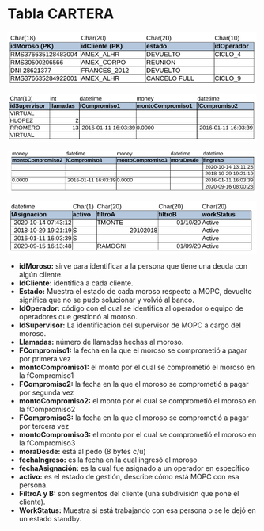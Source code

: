 # Tabla CARTERA

![tabla_cartera1](./img/cartera/tabla1.png)

![tabla_cartera2](./img/cartera/tabla2.png)

![tabla_cartera3](./img/cartera/tabla3.png)

![tabla_cartera4](./img/cartera/tabla4.png)

* **idMoroso:** sirve para identificar a la persona que tiene una deuda con algún cliente.
* **IdCliente:** identifica a cada cliente.
* **Estado:** Muestra el estado de cada moroso respecto a MOPC, devuelto significa que no se pudo solucionar y volvió al banco.
* **IdOperador:** código con el cual se identifica al operador o equipo de operadores que gestionó al moroso.
* **IdSupervisor:** La identificación del supervisor de MOPC a cargo del moroso.
* **Llamadas:** número de llamadas hechas al moroso.
* **FCompromiso1:** la fecha en la que el moroso se comprometió a pagar por primera vez
* **montoCompromiso1:** el monto por el cual se comprometió el moroso en la fCompromiso1
* **FCompromiso2:** la fecha en la que el moroso se comprometió a pagar por segunda vez
* **montoCompromiso2:** el monto por el cual se comprometió el moroso en la fCompromiso2
* **FCompromiso3:** la fecha en la que el moroso se comprometió a pagar por tercera vez
* **montoCompromiso3:** el monto por el cual se comprometió el moroso en la fCompromiso3
* **moraDesde:** está al pedo (8 bytes c/u)
* **fechaIngreso:** es la fecha en la cual ingresó el moroso
* **fechaAsignación:** es la cual fue asignado a un operador en específico
* **activo:** es el estado de gestión, describe cómo está MOPC con esa persona.
* **FiltroA y B:** son segmentos del cliente (una subdivisión que pone el cliente).
* **WorkStatus:** Muestra si está trabajando con esa persona o se le dejó en un estado standby.
